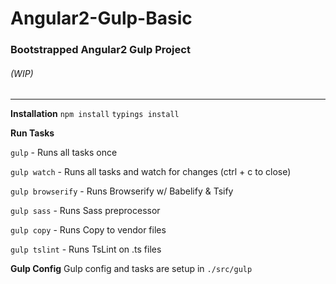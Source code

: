 # Angular2-Gulp-Basic
### Bootstrapped Angular2 Gulp Project
###### (WIP)
---
**Installation**
`npm install`
`typings install`

**Run Tasks**

`gulp`            - Runs all tasks once

`gulp watch`      - Runs all tasks and watch for changes (ctrl + c to close)

`gulp browserify` - Runs Browserify w/ Babelify & Tsify

`gulp sass`       - Runs Sass preprocessor

`gulp copy`       - Runs Copy to vendor files

`gulp tslint`     - Runs TsLint on .ts files

**Gulp Config**
Gulp config and tasks are setup in `./src/gulp`
